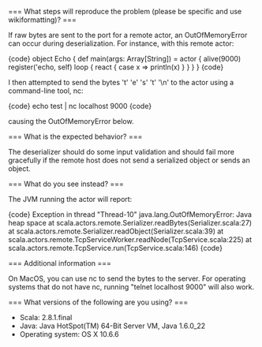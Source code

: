 === What steps will reproduce the problem (please be specific and use wikiformatting)? ===

If raw bytes are sent to the port for a remote actor, an OutOfMemoryError can occur during deserialization.  For instance, with this remote actor:

{code}
object Echo {
  def main(args: Array[String]) = actor {
    alive(9000)
    register('echo, self)
    loop {
      react {
        case x => println(x)
      }
    }
  }
}
{code} 

I then attempted to send the bytes 't' 'e' 's' 't' '\n' to the actor using a command-line tool, nc:

{code}
echo test | nc localhost 9000
{code}

causing the OutOfMemoryError below.

=== What is the expected behavior? ===

The deserializer should do some input validation and should fail more gracefully if the remote host does not send a serialized object or sends an object.

=== What do you see instead? ===

The JVM running the actor will report:

{code}
Exception in thread "Thread-10" java.lang.OutOfMemoryError: Java heap space
	at scala.actors.remote.Serializer.readBytes(Serializer.scala:27)
	at scala.actors.remote.Serializer.readObject(Serializer.scala:39)
	at scala.actors.remote.TcpServiceWorker.readNode(TcpService.scala:225)
	at scala.actors.remote.TcpService.run(TcpService.scala:146)
{code}

=== Additional information ===

On MacOS, you can use nc to send the bytes to the server.  For operating systems that do not have nc, running "telnet localhost 9000" will also work.

=== What versions of the following are you using? ===
  - Scala: 2.8.1.final
  - Java: Java HotSpot(TM) 64-Bit Server VM, Java 1.6.0_22
  - Operating system: OS X 10.6.6
